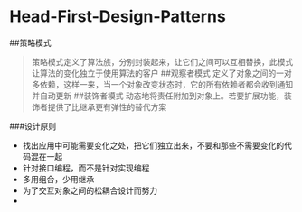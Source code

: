 # Head-First-Design-Patterns

##策略模式
  >策略模式定义了算法族，分别封装起来，让它们之间可以互相替换，此模式让算法的变化独立于使用算法的客户
##观察者模式
  >定义了对象之间的一对多依赖，这样一来，当一个对象改变状态时，它的所有依赖者都会收到通知并自动更新
##装饰者模式
  >动态地将责任附加到对象上。若要扩展功能，装饰者提供了比继承更有弹性的替代方案

###设计原则
  * 找出应用中可能需要变化之处，把它们独立出来，不要和那些不需要变化的代码混在一起
  * 针对接口编程，而不是针对实现编程
  * 多用组合，少用继承
  * 为了交互对象之间的松耦合设计而努力
  * 
